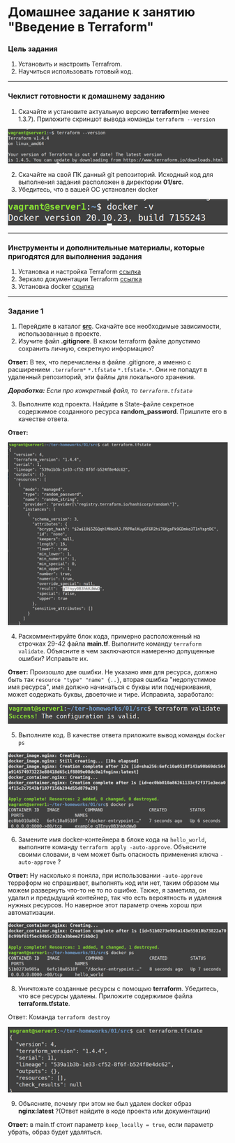 # Домашнее задание к занятию "Введение в Terraform"

### Цель задания

1. Установить и настроить Terrafrom.
2. Научиться использовать готовый код.

------

### Чеклист готовности к домашнему заданию

1. Скачайте и установите актуальную версию **terraform**(не менее 1.3.7). Приложите скриншот вывода команды ```terraform --version```

<img alt="img.png" src="img.png"/>

2. Скачайте на свой ПК данный git репозиторий. Исходный код для выполнения задания расположен в директории **01/src**.
3. Убедитесь, что в вашей ОС установлен docker

<img alt="img_2.png" src="img_2.png"/>

------

### Инструменты и дополнительные материалы, которые пригодятся для выполнения задания

1. Установка и настройка Terraform  [ссылка](https://cloud.yandex.ru/docs/tutorials/infrastructure-management/terraform-quickstart#from-yc-mirror)
2. Зеркало документации Terraform  [ссылка](https://registry.tfpla.net/browse/providers) 
3. Установка docker [ссылка](https://docs.docker.com/engine/install/ubuntu/) 
------

### Задание 1

1. Перейдите в каталог [**src**](https://github.com/netology-code/ter-homeworks/tree/main/01/src). Скачайте все необходимые зависимости, использованные в проекте. 
2. Изучите файл **.gitignore**. В каком terraform файле допустимо сохранить личную, секретную информацию?

**Ответ:** В тех, что перечислены в файле .gitignore, а именно с расширением `.terraform*` `*.tfstate` `*.tfstate.*`. Они не попадут в удаленный репозиторий, эти файлы для локального хранения. 

_**Доработка:** Если про конкретный файл, то `terraform.tfstate`_

3. Выполните код проекта. Найдите  в State-файле секретное содержимое созданного ресурса **random_password**. Пришлите его в качестве ответа.

**Ответ:** 

<img alt="img_1.png" src="img_1.png"/>

4. Раскомментируйте блок кода, примерно расположенный на строчках 29-42 файла **main.tf**.
Выполните команду ```terraform validate```. Объясните в чем заключаются намеренно допущенные ошибки? Исправьте их.

**Ответ:** Произошло две ошибки. Не указано имя для ресурса, должно быть так `resource "type" "name" {..}`, вторая ошибка "недопустимое имя ресурса", имя должно начинаться с буквы или подчеркивания, может содержать буквы, двоеточие и тире. Исправила, заработало:

<img alt="img_3.png" src="img_3.png"/>

5. Выполните код. В качестве ответа приложите вывод команды ```docker ps```

<img alt="img_4.png" src="img_4.png"/>

6. Замените имя docker-контейнера в блоке кода на ```hello_world```, выполните команду ```terraform apply -auto-approve```.
Объясните своими словами, в чем может быть опасность применения ключа  ```-auto-approve``` ? 

**Ответ:** Ну насколько я поняла, при использовании `-auto-approve` терраформ не спрашивает, выполнять код или нет, таким образом мы можем развернуть что-то не то по ошибке. Также, я заметила, он удалил и предыдущий контейнер, так что есть вероятность и удаления нужных ресурсов. Но наверное этот параметр очень хорош при автоматизации.

<img alt="img_5.png" src="img_5.png"/>

8. Уничтожьте созданные ресурсы с помощью **terraform**. Убедитесь, что все ресурсы удалены. Приложите содержимое файла **terraform.tfstate**.

Ответ: Команда `terraform destroy`

<img alt="img_6.png" src="img_6.png"/>

9. Объясните, почему при этом не был удален docker образ **nginx:latest** ?(Ответ найдите в коде проекта или документации)

**Ответ:** в main.tf стоит параметр `keep_locally = true`, если параметр убрать, образ будет удаляться.


